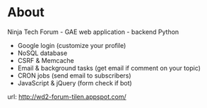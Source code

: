 # About

Ninja Tech Forum - GAE web application - backend Python

- Google login (customize your profile)
- NoSQL database
- CSRF & Memcache
- Email & background tasks (get email if comment on your topic)
- CRON jobs (send email to subscribers)
- JavaScript & jQuery (form check if bot)

url: http://wd2-forum-tilen.appspot.com/
